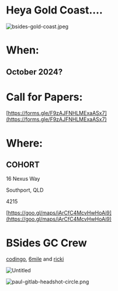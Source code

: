 # Heya Gold Coast….

![bsides-gold-coast.jpeg](Heya%20Gold%20Coast%E2%80%A6%20ff26a8dd486b4a528fc5eed7ef2923fb/bsides-gold-coast.jpeg)

# When:

## October 2024?

# Call for Papers:

[https://forms.gle/F9zAJFNHLMExaASx7](https://forms.gle/F9zAJFNHLMExaASx7)

# Where:

## COHORT

16 Nexus Way

Southport, QLD

4215

[https://goo.gl/maps/iArCfC4McvHwHoAi9](https://goo.gl/maps/iArCfC4McvHwHoAi9)

# BSides GC Crew

[codingo](https://github.com/codingo), [6mile](https://github.com/6mile) and [ricki](https://www.linkedin.com/in/cybersecricki/)

![Untitled](Heya%20Gold%20Coast%E2%80%A6%20ff26a8dd486b4a528fc5eed7ef2923fb/Untitled.png)

![paul-gitlab-headshot-circle.png](Heya%20Gold%20Coast%E2%80%A6%20ff26a8dd486b4a528fc5eed7ef2923fb/paul-gitlab-headshot-circle.png)